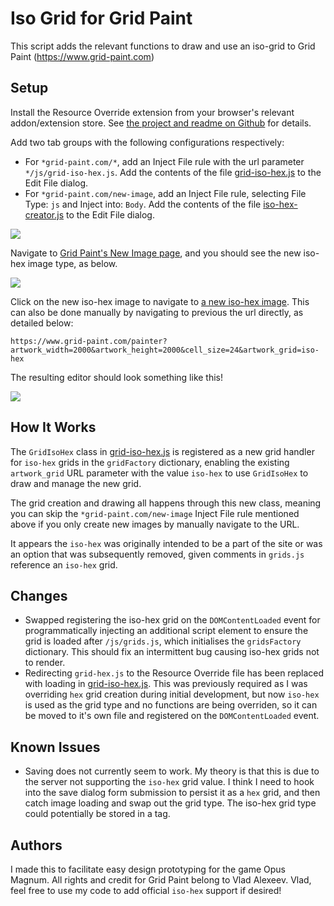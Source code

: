 # Iso Grid for Grid Paint

This script adds the relevant functions to draw and use an iso-grid to Grid Paint (https://www.grid-paint.com)

## Setup

Install the Resource Override extension from your browser's relevant addon/extension store. See [the project and readme on Github](https://github.com/kylepaulsen/ResourceOverride) for details.

Add two tab groups with the following configurations respectively: 
* For `*grid-paint.com/*`, add an Inject File rule with the url parameter `*/js/grid-iso-hex.js`. Add the contents of the file [grid-iso-hex.js](grid-iso-hex.js) to the Edit File dialog.
* For `*grid-paint.com/new-image`, add an Inject File rule, selecting File Type: `js` and Inject into: `Body`. Add the contents of the file [iso-hex-creator.js](iso-hex-creator.js) to the Edit File dialog.

<img src="https://i.imgur.com/gpxuOCf.png">

Navigate to [Grid Paint's New Image page](https://www.grid-paint.com/new-image), and you should see the new iso-hex image type, as below.

<img src="https://i.imgur.com/FU5cYwn.png">

Click on the new iso-hex image to navigate to [a new iso-hex image](https://www.grid-paint.com/painter?artwork_width=2000&artwork_height=2000&cell_size=24&artwork_grid=iso-hex). This can also be done manually by navigating to previous the url directly, as detailed below:

```
https://www.grid-paint.com/painter?artwork_width=2000&artwork_height=2000&cell_size=24&artwork_grid=iso-hex
```

The resulting editor should look something like this!

<img src="https://i.imgur.com/j53Ctna.png">

## How It Works

The `GridIsoHex` class in [grid-iso-hex.js](grid-iso-hex.js) is registered as a new grid handler for `iso-hex` grids in the `gridFactory` dictionary, enabling the existing `artwork_grid` URL parameter with the value `iso-hex` to use `GridIsoHex` to draw and manage the new grid.

The grid creation and drawing all happens through this new class, meaning you can skip the `*grid-paint.com/new-image` Inject File rule mentioned above if you only create new images by manually navigate to the URL.

It appears the `iso-hex` was originally intended to be a part of the site or was an option that was subsequently removed, given comments in `grids.js` reference an `iso-hex` grid.

## Changes

* Swapped registering the iso-hex grid on the `DOMContentLoaded` event for programmatically injecting an additional script element to ensure the grid is loaded after `/js/grids.js`, which initialises the `gridsFactory` dictionary.  This should fix an intermittent bug causing iso-hex grids not to render.
* Redirecting `grid-hex.js` to the Resource Override file has been replaced with loading in [grid-iso-hex.js](grid-iso-hex.js). This was previously required as I was overriding `hex` grid creation during initial development, but now `iso-hex` is used as the grid type and no functions are being overriden, so it can be moved to it's own file and registered on the `DOMContentLoaded` event.

## Known Issues

* Saving does not currently seem to work. My theory is that this is due to the server not supporting the `iso-hex` grid value. I think I need to hook into the save dialog form submission to persist it as a `hex` grid, and then catch image loading and swap out the grid type. The iso-hex grid type could potentially be stored in a tag.

## Authors

I made this to facilitate easy design prototyping for the game Opus Magnum. All rights and credit for Grid Paint belong to Vlad Alexeev. Vlad, feel free to use my code to add official `iso-hex` support if desired!
